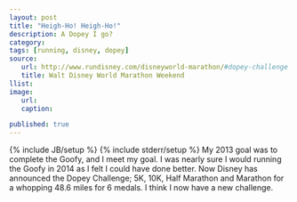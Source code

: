 ```yaml
---
layout: post
title: "Heigh-Ho! Heigh-Ho!"
description: A Dopey I go?
category:
tags: [running, disney, dopey]
source:
   url: http://www.rundisney.com/disneyworld-marathon/#dopey-challenge
   title: Walt Disney World Marathon Weekend
llist:
image:
   url:
   caption:

published: true
---
```


{% include JB/setup %}
{% include stderr/setup %}
My 2013 goal was to complete the Goofy, and I meet my goal. I was nearly sure I would running the Goofy in 2014 as I felt I could have done better. Now Disney has announced the Dopey Challenge; 5K, 10K, Half Marathon and Marathon for a whopping 48.6 miles for 6 medals. I think I now have a new challenge.